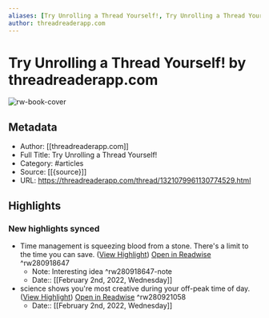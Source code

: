 ```yaml
---
aliases: [Try Unrolling a Thread Yourself!, Try Unrolling a Thread Yourself!]
author: threadreaderapp.com
---
```

# Try Unrolling a Thread Yourself! by threadreaderapp.com

![rw-book-cover](https://readwise-assets.s3.amazonaws.com/static/images/article2.74d541386bbf.png)

## Metadata
- Author: [[threadreaderapp.com]]
- Full Title: Try Unrolling a Thread Yourself!
- Category: #articles
- Source: [[{source}]]
- URL: https://threadreaderapp.com/thread/1321079961130774529.html

## Highlights
### New highlights synced
- Time management is squeezing blood from a stone. There's a limit to the time you can save. ([View Highlight](https://read.readwise.io/read/01ftwa630h031mhgvbk2bzm5rw)) [Open in Readwise](https://readwise.io/open/280918647) ^rw280918647
    - Note: Interesting idea ^rw280918647-note
    - Date:: [[February 2nd, 2022, Wednesday]]
- science shows you're most creative during your off-peak time of day. ([View Highlight](https://read.readwise.io/read/01ftwa988vw7y58rxqb40qschf)) [Open in Readwise](https://readwise.io/open/280921058) ^rw280921058
    - Date:: [[February 2nd, 2022, Wednesday]]
